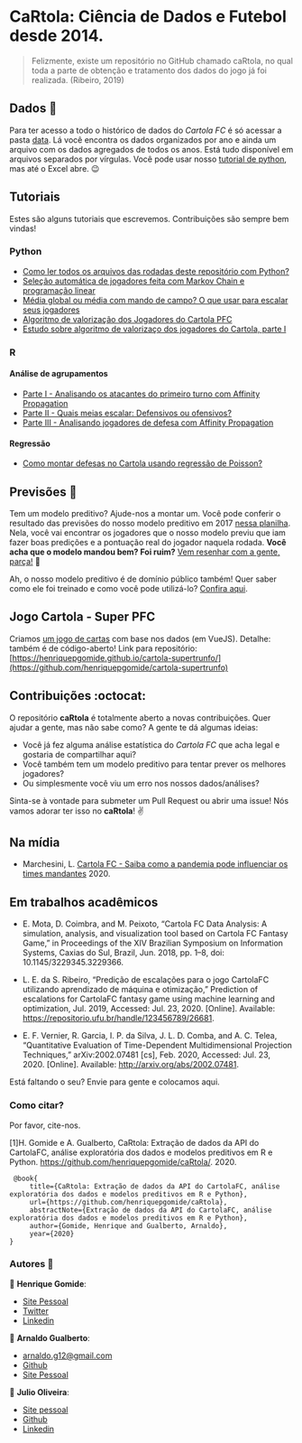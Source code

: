 #  CaRtola: Ciência de Dados e Futebol desde 2014.

> Felizmente, existe um repositório no GitHub chamado caRtola, no qual toda a parte de obtenção e tratamento dos dados do jogo já foi realizada. (Ribeiro, 2019) 

## Dados :memo:
Para ter acesso a todo o histórico de dados do _Cartola FC_ é só acessar a pasta [data](data/). Lá você encontra os dados organizados por ano e ainda um arquivo com os dados agregados de todos os anos. Está tudo disponível em arquivos separados por vírgulas. Você pode usar nosso [tutorial de python](https://github.com/henriquepgomide/caRtola/blob/master/src/python/colabs/caRtola_como_ler_repositório_do_github_com_BeautifulSoup_e_Pandas.ipynb), mas até o Excel abre. :wink:

## Tutoriais

Estes são alguns tutoriais que escrevemos. Contribuições são sempre bem vindas!

### Python
* [Como ler todos os arquivos das rodadas deste repositório com Python?](https://github.com/henriquepgomide/caRtola/blob/master/src/python/colabs/caRtola_como_ler_repositório_do_github_com_BeautifulSoup_e_Pandas.ipynb)
* [Seleção automática de jogadores feita com Markov Chain e programação linear](https://github.com/henriquepgomide/caRtola/blob/master/src/python/markov-chain-lpp.ipynb)
* [Média global ou média com mando de campo? O que usar para escalar seus jogadores](https://github.com/henriquepgomide/caRtola/blob/master/src/python/colabs/caRtola_media_media_movel_media_casa_ou_fora_o_que_usar.ipynb)
* [Algoritmo de valorização dos Jogadores do Cartola PFC](https://github.com/henriquepgomide/caRtola/blob/master/src/python/desafio_valorizacao/Desafio%20da%20Valorização.ipynb)
* [Estudo sobre algoritmo de valorizaço dos jogadores do Cartola, parte I](https://github.com/henriquepgomide/caRtola/blob/master/src/python/desafio_valorizacao/%23%20Descobrindo%20o%20algoritmo%20de%20valorização%20do%20Cartola%20FC%20-%20Parte%20I.ipynb)

### R
#### Análise de agrupamentos
* [Parte I - Analisando os atacantes do primeiro turno com Affinity Propagation](https://medium.com/@hpgomide/cartola-pfc-analisando-os-atacantes-do-primeiro-turno-com-affinity-propagation-89df6304b4e4)
* [Parte II - Quais meias escalar: Defensivos ou ofensivos?](https://medium.com/@hpgomide/cartola-pfc-quais-meias-escalar-no-cartola-ofensivos-ou-defensivos-abe8d7db121d)
* [Parte III - Analisando jogadores de defesa com Affinity Propagation](https://medium.com/@hpgomide/cartola-pfc-analisando-jogadores-de-defesa-com-affinity-propagation-parte-iii-4b3c35df2c0c)
#### Regressão
* [Como montar defesas no Cartola usando regressão de Poisson?](https://medium.com/@hpgomide/como-montamos-defesas-no-cartolafc-com-estatística-e-modelagem-de-dados-6f5d58ac1034)



## Previsões :dart:

Tem um modelo preditivo? Ajude-nos a montar um. Você pode conferir o resultado das previsões do nosso modelo preditivo em 2017 [nessa planilha](https://docs.google.com/spreadsheets/d/1knS8pE-JtIaeilUcjI_grIKBeox94QWAuMGKlfCfQSk/edit?usp=sharing). Nela, você vai encontrar os jogadores que o nosso modelo previu que iam fazer boas predições e a pontuação real do jogador naquela rodada. __Você acha que o modelo mandou bem? Foi ruim?__ [Vem resenhar com a gente, parça!](https://github.com/henriquepgomide/caRtola/issues/33)  :speech_balloon:

Ah, o nosso modelo preditivo é de domínio público também! Quer saber como ele foi treinado e como você pode utilizá-lo? [Confira aqui](src/python/Análise%20dos%20Dados.ipynb).

## Jogo Cartola - Super PFC

Criamos [um jogo de cartas](https://henriquepgomide.github.io/cartola-supertrunfo/) com base nos dados (em VueJS). Detalhe: também é de código-aberto! 
Link para repositório: [https://henriquepgomide.github.io/cartola-supertrunfo/](https://github.com/henriquepgomide/cartola-supertrunfo)

## Contribuições :octocat:

O repositório __caRtola__ é totalmente aberto a novas contribuições. Quer ajudar a gente, mas não sabe como? A gente te dá algumas ideias:

- Você já fez alguma análise estatística do _Cartola FC_ que acha legal e gostaria de compartilhar aqui?
- Você também tem um modelo preditivo para tentar prever os melhores jogadores?
- Ou simplesmente você viu um erro nos nossos dados/análises?

Sinta-se à vontade para submeter um Pull Request ou abrir uma issue! Nós vamos adorar ter isso no __caRtola__! :v:

## Na mídia

* Marchesini, L. [Cartola FC - Saiba como a pandemia pode influenciar os times mandantes](https://www.metropoles.com/esportes/cartola-fc-saiba-como-a-pandemia-pode-influenciar-os-times-mandantes) 2020.

## Em trabalhos acadêmicos

* E. Mota, D. Coimbra, and M. Peixoto, “Cartola FC Data Analysis: A simulation, analysis, and visualization tool based on Cartola FC Fantasy Game,” in Proceedings of the XIV Brazilian Symposium on Information Systems, Caxias do Sul, Brazil, Jun. 2018, pp. 1–8, doi: 10.1145/3229345.3229366.

* L. E. da S. Ribeiro, “Predição de escalações para o jogo CartolaFC utilizando aprendizado de máquina e otimização,” Prediction of escalations for CartolaFC fantasy game using machine learning and optimization, Jul. 2019, Accessed: Jul. 23, 2020. [Online]. Available: https://repositorio.ufu.br/handle/123456789/26681.

* E. F. Vernier, R. Garcia, I. P. da Silva, J. L. D. Comba, and A. C. Telea, “Quantitative Evaluation of Time-Dependent Multidimensional Projection Techniques,” arXiv:2002.07481 [cs], Feb. 2020, Accessed: Jul. 23, 2020. [Online]. Available: http://arxiv.org/abs/2002.07481.

Está faltando o seu? Envie para gente e colocamos aqui.


### Como citar?

Por favor, cite-nos.


[1]H. Gomide e A. Gualberto, CaRtola: Extração de dados da API do CartolaFC, análise exploratória dos dados e modelos preditivos em R e Python. https://github.com/henriquepgomide/caRtola/. 2020.

```
 @book{
     title={CaRtola: Extração de dados da API do CartolaFC, análise exploratória dos dados e modelos preditivos em R e Python}, 
     url={https://github.com/henriquepgomide/caRtola}, 
     abstractNote={Extração de dados da API do CartolaFC, análise exploratória dos dados e modelos preditivos em R e Python}, 
     author={Gomide, Henrique and Gualberto, Arnaldo}, 
     year={2020}
}
```



### Autores :busts_in_silhouette:

:bust_in_silhouette: __Henrique Gomide__:
* [Site Pessoal](http://henriquepgomide.github.io)
* [Twitter](https://twitter.com/hpgomide)
* [Linkedin](https://www.linkedin.com/in/hpgomide/)

:bust_in_silhouette: __Arnaldo Gualberto__:

* arnaldo.g12@gmail.com
* [Github](https://github.com/arnaldog12)
* [Site Pessoal](http://arnaldogualberto.com)

:bust_in_silhouette: __Julio Oliveira__:
* [Site pessoal](https://jcalvesoliveira.github.io)
* [Github](https://github.com/jcalvesoliveira)
* [Linkedin](https://www.linkedin.com/in/jcalvesoliveira/)

